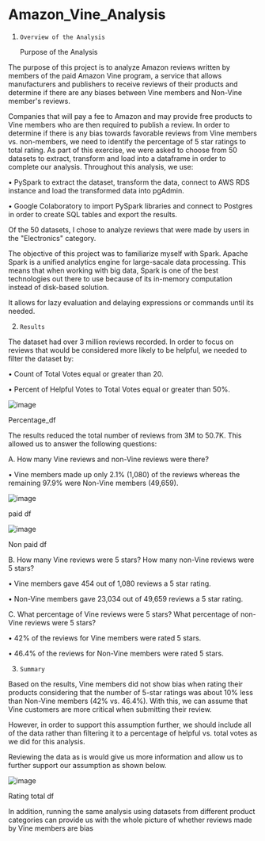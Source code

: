 # Amazon_Vine_Analysis

1.	   Overview of the Analysis

	Purpose of the Analysis
  
The purpose of this project is to analyze Amazon reviews written by members of the paid Amazon Vine program, a service that allows manufacturers and publishers to receive reviews of their products and determine if there are any biases between Vine members and Non-Vine member's reviews.

Companies that will pay a fee to Amazon and may provide free products to Vine members who are then required to publish a review. In order to determine if there is any bias towards favorable reviews from Vine members vs. non-members, we need to identify the percentage of 5 star ratings to total rating. As part of this exercise, we were asked to choose from 50 datasets to extract, transform and load into a dataframe in order to complete our analysis. Throughout this analysis, we use:

•	PySpark to extract the dataset, transform the data, connect to AWS RDS instance and load the transformed data into pgAdmin.

•	Google Colaboratory to import PySpark libraries and connect to Postgres in order to create SQL tables and export the results.

Of the 50 datasets, I chose to analyze reviews that were made by users in the "Electronics" category.

The objective of this project was to familiarize myself with Spark. Apache Spark is a unified analytics engine for large-sacale data processing. This means that when working with big data, Spark is one of the best technologies out there to use because of its in-memory computation instead of disk-based solution. 

It allows for lazy evaluation and delaying expressions or commands until its needed. 

2.	   Results

The dataset had over 3 million reviews recorded. In order to focus on reviews that would be considered more likely to be helpful, we needed to filter the dataset by:

•	Count of Total Votes equal or greater than 20.

•	Percent of Helpful Votes to Total Votes equal or greater than 50%.


![image](https://user-images.githubusercontent.com/104377031/186552366-8fe72647-77f5-48a9-9842-086775c56300.png)

 
Percentage_df

The results reduced the total number of reviews from 3M to 50.7K. This allowed us to answer the following questions:

A. How many Vine reviews and non-Vine reviews were there?

•	Vine members made up only 2.1% (1,080) of the reviews whereas the remaining 97.9% were Non-Vine members (49,659).

 
 ![image](https://user-images.githubusercontent.com/104377031/186552430-61795bd0-13fa-4ddb-93c6-1d190b107c7d.png)


paid df 


 ![image](https://user-images.githubusercontent.com/104377031/186552478-716fc386-d1d5-4930-a670-a9ebb460b39c.png)



Non paid df 

B. How many Vine reviews were 5 stars? How many non-Vine reviews were 5 stars?

•	Vine members gave 454 out of 1,080 reviews a 5 star rating.

•	Non-Vine members gave 23,034 out of 49,659 reviews a 5 star rating.

C. What percentage of Vine reviews were 5 stars? What percentage of non-Vine reviews were 5 stars?

•	42% of the reviews for Vine members were rated 5 stars.

•	46.4% of the reviews for Non-Vine members were rated 5 stars.

3.	   Summary

Based on the results, Vine members did not show bias when rating their products considering that the number of 5-star ratings was about 10% less than Non-Vine members (42% vs. 46.4%). With this, we can assume that Vine customers are more critical when submitting their review. 

However, in order to support this assumption further, we should include all of the data rather than filtering it to a percentage of helpful vs. total votes as we did for this analysis. 

Reviewing the data as is would give us more information and allow us to further support our assumption as shown below.


![image](https://user-images.githubusercontent.com/104377031/186552553-f29d8d7b-d846-4de4-8b55-18f6367c27a2.png)

 
Rating total df 

In addition, running the same analysis using datasets from different product categories can provide us with the whole picture of whether reviews made by Vine members are bias

